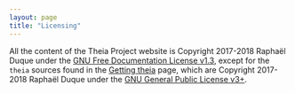 ```yaml
---
layout: page
title: "Licensing"
---
```



All the content of the Theia Project website is Copyright 2017-2018 Raphaël Duque under the [GNU Free Documentation License v1.3](https://www.gnu.org/copyleft/fdl.html), except for the `theia` sources found in the [Getting theia]({{site.url}}/releases/) page, which are Copyright 2017-2018 Raphaël Duque under the [GNU General Public License v3+](https://www.gnu.org/copyleft/gpl.html).
